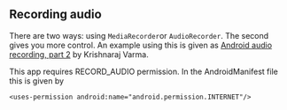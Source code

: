 
##  Recording audio 


There are two ways: using `MediaRecorder`or `AudioRecorder`.
The second gives you more control. An example using this is given as [Android audio recording, part 2](http://www.androiddevblog.net/android/android-audio-recording-part-2) by  Krishnaraj Varma.


This app requires RECORD_AUDIO permission.
In the AndroidManifest file this is
given by

```
<uses-permission android:name="android.permission.INTERNET"/>
```



